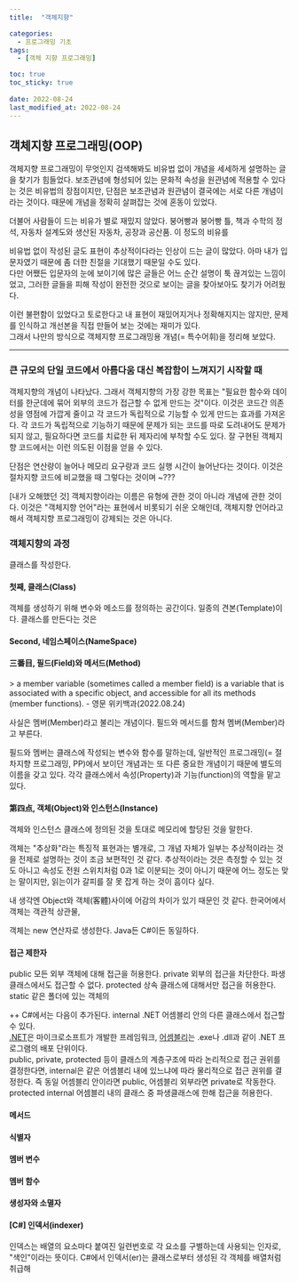 ```yaml
---
title:  "객체지향"

categories:
  - 프로그래밍 기초
tags:
  - [객체 지향 프로그래밍]

toc: true
toc_sticky: true
 
date: 2022-08-24
last_modified_at: 2022-08-24
---
```


<h2><b>객체지향 프로그래밍(OOP)</b></h2>
객체지향 프로그래밍이 무엇인지 검색해봐도 비유법 없이 개념을 세세하게 설명하는 글을 찾기가 힘들었다.  
보조관념에 형성되어 있는 문화적 속성을 원관념에 적용할 수 있다는 것은 비유법의 장점이지만, 단점은 보조관념과 원관념이 결국에는 서로 다른 개념이라는 것이다. 때문에 개념을 정확히 살펴잡는 것에 혼동이 있었다.  

더불어 사람들이 드는 비유가 별로 재밌지 않았다. 붕어빵과 붕어빵 틀, 책과 수학의 정석, 자동차 설계도와 생산된 자동차, 공장과 공산품. 이 정도의 비유를  

비유법 없이 작성된 글도 표현이 추상적이다라는 인상이 드는 글이 많았다. 아마 내가 입문자였기 때문에 좀 더한 친절을 기대했기 때문일 수도 있다.  
다만 어쨌든 입문자의 눈에 보이기에 많은 글들은 어느 순간 설명이 툭 끊겨있는 느낌이었고, 그러한 글들을 피해 작성이 완전한 것으로 보이는 글을 찾아보아도 찾기가 어려웠다.

이런 불편함이 있었다고 토로한다고 내 표현이 재밌어지거나 정확해지지는 않지만, 문제를 인식하고 개선본을 직접 만들어 보는 것에는 재미가 있다.  
그래서 나만의 방식으로 객체지향 프로그래밍용 개념(= 특수어휘)을 정리해 보았다.

---

<h3>큰 규모의 단일 코드에서 아름다움 대신 복잡함이 느껴지기 시작할 때</h3>
객체지향의 개념이 나타났다. 그래서 객체지향의 가장 강한 목표는 "필요한 함수와 데이터를 한군데에 묶어 외부의 코드가 접근할 수 없게 만드는 것"이다. 이것은 코드간 의존성을 영점에 가깝게 줄이고 각 코드가 독립적으로 기능할 수 있게 만드는 효과를 가져온다. 각 코드가 독립적으로 기능하기 때문에 문제가 되는 코드를 따로 도려내어도 문제가 되지 않고, 필요하다면 코드를 치료한 뒤 제자리에 부착할 수도 있다. 잘 구현된 객체지향 코드에서는 이런 의도된 이점을 얻을 수 있다.

단점은 연산량이 늘어나 메모리 요구량과 코드 실행 시간이 늘어난다는 것이다. 이것은 절차지향 코드에 비교했을 때 그렇다는 것이며 ~???


[내가 오해했던 것]
객체지향이라는 이름은 유형에 관한 것이 아니라 개념에 관한 것이다. 이것은 "객체지향 언어"라는 표현에서 비롯되기 쉬운 오해인데, 객체지향 언어라고 해서 객체지향 프로그래밍이 강제되는 것은 아니다.

<h3>객체지향의 과정</h3>
클래스를 작성한다.








<h4>첫째, 클래스(Class)</h4>
객체를 생성하기 위해 변수와 메소드를 정의하는 공간이다. 일종의 견본(Template)이다.
클래스를 만든다는 것은 

<h4>Second, 네임스페이스(NameSpace)</h4>


<h4>三番目, 필드(Field)와 메서드(Method)</h4>
> a member variable (sometimes called a member field) is a variable that is associated with a specific object, and accessible for all its methods (member functions). - 영문 위키백과(2022.08.24)

사실은 멤버(Member)라고 불리는 개념이다. 필드와 메서드를 함쳐 멤버(Member)라고 부른다.

필드와 멤버는 클래스에 작성되는 변수와 함수를 말하는데, 일반적인 프로그래밍(= 절차지향 프로그래밍, PP)에서 보이던 개념과는 또 다른 중요한 개념이기 때문에 별도의 이름을 갖고 있다.
각각 클래스에서 속성(Property)과 기능(function)의 역할을 맡고 있다.

<h4>第四点, 객체(Object)와 인스턴스(Instance)</h4>

객체와 인스턴스 클래스에 정의된 것을 토대로 메모리에 할당된 것을 말한다.

객체는 "추상화"라는 특징적 표현과는 별개로, 그 개념 자체가 일부는 추상적이라는 것을 전제로 설명하는 것이 조금 보편적인 것 같다. 추상적이라는 것은 측정할 수 있는 것도 아니고 속성도 전원 스위치처럼 0과 1로 이분되는 것이 아니기 때문에 어느 정도는 맞는 말이지만, 읽는이가 갈피를 잘 못 잡게 하는 것이 흠이다 싶다.  

내 생각엔 Object와 객체(客體)사이에 어감의 차이가 있기 때문인 것 같다.
한국어에서 객체는 객관적 상관물, 

객체는 new 연산자로 생성한다. Java든 C#이든 동일하다.

<h4>접근 제한자</h4>

public
모든 외부 객체에 대해 접근을 허용한다.
private
외부의 접근을 차단한다. 파생클래스에서도 접근할 수 없다.
protected
상속 클래스에 대해서만 접근을 허용한다.
static
같은 폴더에 있는 객체의 

++ C#에서는 다음이 추가된다.
internal
.NET 어셈블리 안의 다른 클래스에서 접근할 수 있다.  
[.NET](https://dotnet.microsoft.com/en-us/)은 마이크로소프트가 개발한 프레임워크, [어셈블리](https://docs.microsoft.com/ko-kr/dotnet/standard/assembly/)는 .exe나 .dll과 같이 .NET 프로그램의 배포 단위이다.  
public, private, protected 등이 클래스의 계층구조에 따라 논리적으로 접근 권위를 결정한다면, internal은 같은 어셈블리 내에 있느냐에 따라 물리적으로 접근 권위를 결정한다. 즉 동일 어셈블리 안이라면 public, 어셈블리 외부라면 private로 작동한다.
protected internal
어셈블리 내의 클래스 중 파생클래스에 한해 접근을 허용한다.



<h4>메서드</h4>

<h4>식별자</h4>

<h4>멤버 변수</h4>
<h4>멤버 함수</h4>
<h4>생성자와 소멸자</h4>
<h4>[C#] 인덱서(indexer)</h4>
인덱스는 배열의 요소마다 붙여진 일련번호로 각 요소를 구별하는데 사용되는 인자로, "색인"이라는 뜻이다.  
C#에서 인덱서(er)는 클래스로부터 생성된 각 객체를 배열처럼 취급해
<h4></h4>
<h4></h4>
<h4></h4>
<h4></h4>
<h4></h4>
<h4></h4>
